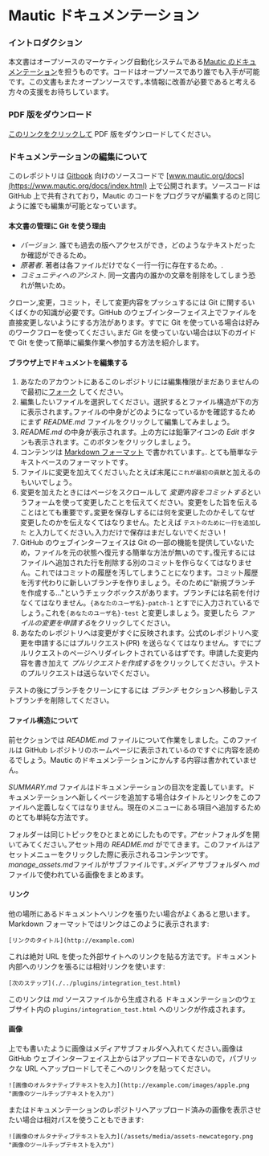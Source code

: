 # Mautic ドキュメンテーション

### イントロダクション
本文書はオープソースのマーケティング自動化システムである[Mautic のドキュメンテーション](https://www.mautic.org/docs/index.html)を担うものです。コードはオープソースであり誰でも入手が可能です。この文書もまたオープンソースです｡本情報に改善が必要であると考える方々の支援をお待ちしています。

### PDF 版をダウンロード
[このリンクをクリックして](https://mautic.org/docs/mautic_docs.pdf) PDF 版をダウンロードしてください｡

### ドキュメンテーションの編集について
このレポジトリは [Gitbook](https://www.gitbook.com/) 向けのソースコードで [www.mautic.org/docs](https://www.mautic.org/docs/index.html) 上で公開されます。ソースコードは GitHub 上で共有されており，Mautic のコードをプログラマが編集するのと同じように誰でも編集が可能となっています。

#### 本文書の管理に Git を使う理由

- *バージョン*. 誰でも過去の版へアクセスができ，どのようなテキストだったか確認ができるため。
- *原著者*. 著者は各ファイルだけでなく一行一行に存在するため。.
- *コミュニティへのアシスト*. 同一文書内の誰かの文章を削除をしてしまう恐れが無いため。

クローン,変更，コミット，そして変更内容をプッシュするには Git に関するいくばくかの知識が必要です。GitHub のウェブインターフェイス上でファイルを直接変更しないようにする方法があります。すでに Git を使っている場合は好みのワークフローを使ってください｡まだ Git を使っていない場合は以下のガイドで Git を使って簡単に編集作業へ参加する方法を紹介します。

#### ブラウザ上でドキュメントを編集する

1. あなたのアカウントにあるこのレポジトリには編集権限がまだありませんので最初に[フォーク](https://github.com/mautic/documentation#fork-destination-box) してください。
2. 編集したいファイルを選択してください。選択するとファイル構造が下の方に表示されます｡ファイルの中身がどのようになっているかを確認するためにまず *README.md* ファイルをクリックして編集してみましょう。
3. *README.md* の中身が表示されます。上の方には鉛筆アイコンの *Edit* ボタンも表示されます。このボタンをクリックしましょう。
4. コンテンツは [Markdown フォーマット](https://daringfireball.net/projects/markdown/) で書かれています｡. とても簡単なテキストベースのフォーマットです｡
5. ファイルに変更を加えてください｡たとえば末尾に`これが最初の貢献`と加えるのもいいでしょう｡
6. 変更を加えたときにはページをスクロールして *変更内容をコミットする*というフォームを使って変更したことを伝えてください。変更をした旨を伝えることはとても重要です｡変更を保存しするには何を変更したのかそしてなぜ変更したのかを伝えなくてはなりません。たとえば `テストのために一行を追加した` と入力してください｡入力だけで保存はまだしないでください！
7. GitHub のウェブインターフェイスは Git の一部の機能を提供していないため，ファイルを元の状態へ復元する簡単な方法が無いのです｡復元するにはファイルへ追加された行を削除する別のコミットを作らなくてはなりません。これではコミットの履歴を汚してしまうことになります。コミット履歴を汚す代わりに新しいブランチを作りましょう。そのために"新規ブランチを作成する..."というチェックボックスがあります。ブランチには名前を付けなくてはなりません。`{あなたのユーザ名}-patch-1` とすでに入力されているでしょう｡これを`{あなたのユーザ名}-test` と変更しましょう。変更したら *ファイルの変更を申請する*をクリックしてください｡
8. あなたのレポジトリへは変更がすぐに反映されます。公式のレポジトリへ変更を申請するにはプルリクエスト(PR) を送らなくてはなりません。すでにプルリクエストのページへリダイレクトされているはずです。申請した変更内容を書き加えて *プルリクエストを作成する*をクリックしてください。テストのプルリクエストは送らないでください｡

テストの後にブランチをクリーンにするには *ブランチ* セクションへ移動しテストブランチを削除してください｡

#### ファイル構造について

前セクションでは *README.md* ファイルについて作業をしました。このファイルは GitHub レポジトリのホームページに表示されているのですぐに内容を読めるでしょう。Mautic のドキュメンテーションにかんする内容は書かれていません｡

*SUMMARY.md* ファイルはドキュメンテーションの目次を定義しています。ドキュメンテーションへ新しくページを追加する場合はタイトルとリンクをこのファイルへ定義しなくてはなりません。現在のメニューにある項目へ追加するためのとても単純な方法です｡

フォルダーは同じトピックをひとまとめにしたものです｡ *アセット*フォルダを開いてみてください｡アセット用の *README.md* がでてきます。このファイルはアセットメニューをクリックした際に表示されるコンテンツです｡ *manage_assets.md*ファイルがサブファイルです｡*メディア* サブフォルダへ *md* ファイルで使われている画像をまとめます。

#### リンク

他の場所にあるドキュメントへリンクを張りたい場合がよくあると思います｡ Markdown フォーマットではリンクはこのように表示されます:

```
[リンクのタイトル](http://example.com)
```

これは絶対 URL を使った外部サイトへのリンクを貼る方法です。ドキュメント内部へのリンクを張るには相対リンクを使います:

```
[次のステップ](./../plugins/integration_test.html)
```
このリンクは *md* ソースファイルから生成される ドキュメンテーションのウェブサイト内の `plugins/integration_test.html` へのリンクが作成されます。

#### 画像

上でも書いたように画像はメディアサブフォルダへ入れてください｡画像は GitHub ウェブインターフェイス上からはアップロードできないので，パブリックな URL へアップロードしてそこへのリンクを貼ってください｡

```
![画像のオルタナティブテキストを入力](http://example.com/images/apple.png "画像のツールチップテキストを入力")
```
またはドキュメンテーションのレポジトリへアップロード済みの画像を表示させたい場合は相対パスを使うこともできます: 

```
![画像のオルタナティブテキストを入力](/assets/media/assets-newcategory.png "画像のツールチップテキストを入力")
```
